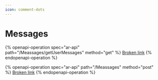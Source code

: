 ```yaml
---
icon: comment-dots
---
```


# Messages

{% openapi-operation spec="ar-api" path="/Meassages/getUserMessages" method="get" %}
[Broken link](broken-reference)
{% endopenapi-operation %}

{% openapi-operation spec="ar-api" path="/Meassages" method="post" %}
[Broken link](broken-reference)
{% endopenapi-operation %}
